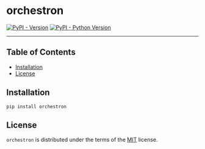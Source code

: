 # orchestron

[![PyPI - Version](https://img.shields.io/pypi/v/orchestron.svg)](https://pypi.org/project/orchestron)
[![PyPI - Python Version](https://img.shields.io/pypi/pyversions/orchestron.svg)](https://pypi.org/project/orchestron)

-----

## Table of Contents

- [Installation](#installation)
- [License](#license)

## Installation

```console
pip install orchestron
```

## License

`orchestron` is distributed under the terms of the [MIT](https://spdx.org/licenses/MIT.html) license.
